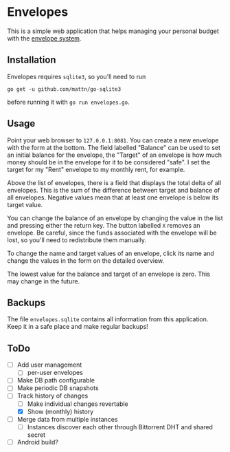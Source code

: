 Envelopes
=========

This is a simple web application that helps managing your personal budget with
the [envelope system](https://en.wikipedia.org/wiki/Envelope_System).

Installation
------------
Envelopes requires `sqlite3`, so you'll need to run

```
go get -u github.com/mattn/go-sqlite3
```

before running it with `go run envelopes.go`.

Usage
-----
Point your web browser to `127.0.0.1:8081`. You can create a new envelope with
the form at the bottom. The field labelled "Balance" can be used to set an
initial balance for the envelope, the "Target" of an envelope is how much money
should be in the envelope for it to be considered "safe". I set the target for
my "Rent" envelope to my monthly rent, for example.

Above the list of envelopes, there is a field that displays the total delta of
all envelopes. This is the sum of the difference between target and balance of
all envelopes. Negative values mean that at least one envelope is below its
target value.

You can change the balance of an envelope by changing the value in the list and
pressing either the return key. The button labelled `X` removes an envelope. Be
careful, since the funds associated with the envelope will be lost, so you'll
need to redistribute them manually.

To change the name and target values of an envelope, click its name and change
the values in the form on the detailed overview.

The lowest value for the balance and target of an envelope is zero. This may
change in the future.

Backups
-------
The file `envelopes.sqlite` contains all information from this application. Keep
it in a safe place and make regular backups!

ToDo
----
- [ ] Add user management
  - [ ] per-user envelopes
- [ ] Make DB path configurable
- [ ] Make periodic DB snapshots
- [ ] Track history of changes
  - [ ] Make individual changes revertable
  - [X] Show (monthly) history
- [ ] Merge data from multiple instances
  - [ ] Instances discover each other through Bittorrent DHT and shared secret
- [ ] Android build?
